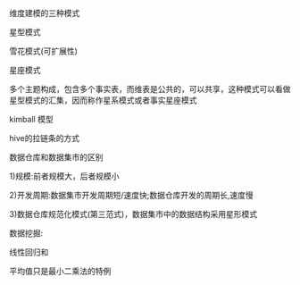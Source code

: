 维度建模的三种模式

星型模式

雪花模式(可扩展性)

星座模式

多个主题构成，包含多个事实表，而维表是公共的，可以共享，这种模式可以看做星型模式的汇集，因而称作星系模式或者事实星座模式

kimball 模型

hive的拉链条的方式





数据仓库和数据集市的区别

1)规模:前者规模大，后者规模小

2)开发周期:数据集市开发周期短/速度快;数据仓库开发的周期长,速度慢

3)数据仓库规范化模式(第三范式)，数据集市中的数据结构采用星形模式



数据挖掘:

线性回归和

平均值只是最小二乘法的特例




